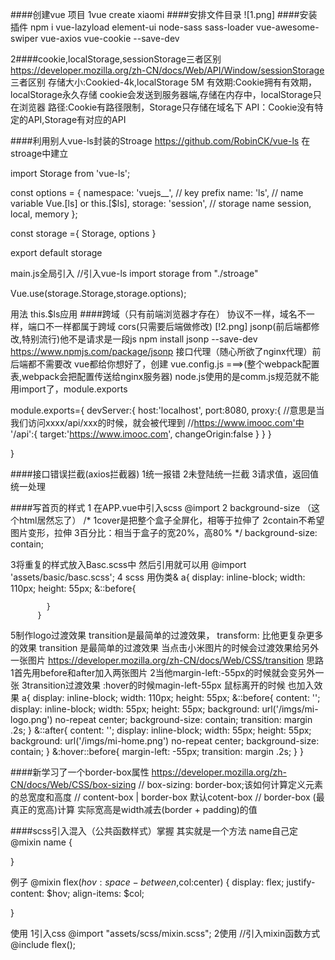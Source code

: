 ####创建vue 项目
1vue create xiaomi
####安排文件目录
![1.png]
####安装插件
npm i vue-lazyload element-ui node-sass sass-loader vue-awesome-swiper vue-axios vue-cookie --save-dev

2####cookie,localStorage,sessionStorage三者区别
https://developer.mozilla.org/zh-CN/docs/Web/API/Window/sessionStorage
三者区别
    存储大小:Cookied-4k,localStorage 5M
    有效期:Cookie拥有有效期，localStorage永久存储
    cookie会发送到服务器端,存储在内存中，localStorage只在浏览器
    路径:Cookie有路径限制，Storage只存储在域名下
    API：Cookie没有特定的API,Storage有对应的API

####利用别人vue-ls封装的Stroage
https://github.com/RobinCK/vue-ls
在stroage中建立

import Storage from 'vue-ls';

const options = {
  namespace: 'vuejs__', // key prefix
  name: 'ls', // name variable Vue.[ls] or this.[$ls],
  storage: 'session', // storage name session, local, memory
};

const storage ={
    Storage,
    options
}


export default storage

main.js全局引入
//引入vue-ls
import storage from "./stroage"

Vue.use(storage.Storage,storage.options);

用法
this.$ls应用
####跨域（只有前端浏览器才存在）
协议不一样，域名不一样，端口不一样都属于跨域
cors(只需要后端做修改)
[!2.png]
jsonp(前后端都修改,特别流行)他不是请求是一段js
npm install jsonp --save-dev
https://www.npmjs.com/package/jsonp
接口代理（随心所欲了nginx代理）前后端都不需要改
vue都给你想好了，创建
vue.config.js ===>(整个webpack配置表,webpack会把配置传送给nginx服务器)
node.js使用的是comm.js规范就不能用import了，module.exports

module.exports={
    devServer:{
        host:'localhost',
        port:8080,
        proxy:{
            //意思是当我们访问xxxx/api/xxx的时候，就会被代理到
            //https://www.imooc.com'中
            '/api':{
                target:'https://www.imooc.com',
                changeOrigin:false
            }
        }
    }

}


####接口错误拦截(axios拦截器)
1统一报错
2未登陆统一拦截
3请求值，返回值统一处理


####写首页的样式
1 在APP.vue中引入scss @import
    <style>
    @import './assets/scss/reset.scss'
    </style>
2 background-size （这个html居然忘了）
         /* 1cover是把整个盒子全屏化，相等于拉伸了 
           2contain不希望图片变形，拉伸
           3百分比：相当于盒子的宽20%，高80%
        */
        background-size: contain;

3将重复的样式放入Basc.scss中
然后引用就可以用
@import 'assets/basic/basc.scss';
4 scss 用伪类&
a{
            display: inline-block;
            width: 110px;
            height: 55px;
            &::before{

            }
          }

5制作logo过渡效果
transition是最简单的过渡效果， transform: 比他更复杂更多的效果
transition 是最简单的过渡效果
当点击小米图片的时候会过渡效果给另外一张图片
https://developer.mozilla.org/zh-CN/docs/Web/CSS/transition
思路
1首先用before和after加入两张图片
2当他margin-left:-55px的时候就会变另外一张
3transition过渡效果
:hover的时候magin-left-55px
鼠标离开的时候 也加入效果
 a{
            display: inline-block;
            width: 110px;
            height: 55px;
            &::before{
                content: '';
                display: inline-block;
                width: 55px;
                height: 55px;
                background: url('/imgs/mi-logo.png') no-repeat center;
                background-size: contain;
                transition: margin .2s;
            }
            &::after{
                content: '';
                display: inline-block;
                width: 55px;
                height: 55px;
                background: url('/imgs/mi-home.png') no-repeat center;
                background-size: contain;
            } 
           &:hover::before{
             margin-left: -55px;
              transition: margin .2s;
           }
          }


####新学习了一个border-box属性
https://developer.mozilla.org/zh-CN/docs/Web/CSS/box-sizing
 // box-sizing: border-box;该如何计算定义元素的总宽度和高度
        // content-box | border-box  默认cotent-box
        // border-box (最真正的宽高)计算  实际宽高是width减去(border + padding)的值

####scss引入混入（公共函数样式）掌握
其实就是一个方法 name自己定
@mixin name {
    
}

例子
@mixin flex($hov:space-between,$col:center) {
    display: flex;
    justify-content: $hov;
    align-items: $col;
    
}

使用
1引入css
@import "assets/scss/mixin.scss";
2使用
  //引入mixin函数方式
  @include flex();


